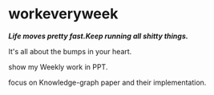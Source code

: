 # workeveryweek

***Life moves pretty fast.Keep running all shitty things.***

It's all about the bumps in your heart.

show my Weekly work in PPT.

focus on Knowledge-graph paper and their implementation.


